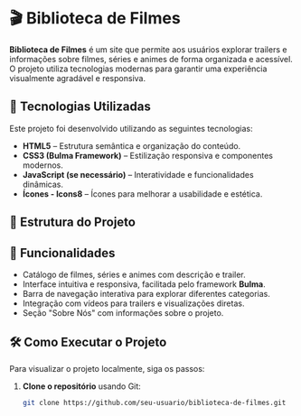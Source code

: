 # 🎬 Biblioteca de Filmes

**Biblioteca de Filmes** é um site que permite aos usuários explorar trailers e informações sobre filmes, séries e animes de forma organizada e acessível. O projeto utiliza tecnologias modernas para garantir uma experiência visualmente agradável e responsiva.

## 🚀 Tecnologias Utilizadas

Este projeto foi desenvolvido utilizando as seguintes tecnologias:

- **HTML5** – Estrutura semântica e organização do conteúdo.
- **CSS3 (Bulma Framework)** – Estilização responsiva e componentes modernos.
- **JavaScript (se necessário)** – Interatividade e funcionalidades dinâmicas.
- **Ícones - Icons8** – Ícones para melhorar a usabilidade e estética.

## 📂 Estrutura do Projeto


## 🎥 Funcionalidades

- Catálogo de filmes, séries e animes com descrição e trailer.
- Interface intuitiva e responsiva, facilitada pelo framework **Bulma**.
- Barra de navegação interativa para explorar diferentes categorias.
- Integração com vídeos para trailers e visualizações diretas.
- Seção "Sobre Nós" com informações sobre o projeto.

## 🛠️ Como Executar o Projeto

Para visualizar o projeto localmente, siga os passos:

1. **Clone o repositório** usando Git:
   ```sh
   git clone https://github.com/seu-usuario/biblioteca-de-filmes.git

